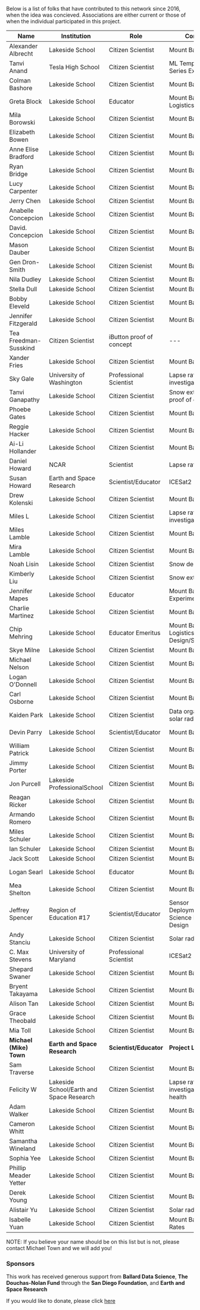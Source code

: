 Below is a list of folks that have contributed to this network since 2016, when the idea was concieved. Associations are either current or those of when the individual participated in this project. 

| Name | Institution | Role | Contribution | Contact |
| ------------- | ------------- | ------------- | ------------- | ------------- |
| Alexander Albrecht | Lakeside School | Citizen Scientist | Mount Baker Fieldwork | --- |
| Tanvi Anand | Tesla High School | Citizen Scientist | ML Temperature Time Series Extension | --- |
| Colman Bashore | Lakeside School | Citizen Scientist | Mount Baker Fieldwork | --- |
| Greta Block | Lakeside School | Educator | Mount Baker Field Logistics | --- |
| Mila Borowski | Lakeside School | Citizen Scientist | Mount Baker Fieldwork | --- |
| Elizabeth Bowen | Lakeside School | Citizen Scientist | Mount Baker Fieldwork | --- |
| Anne Elise Bradford | Lakeside School | Citizen Scientist | Mount Baker Fieldwork | --- |
| Ryan Bridge | Lakeside School | Citizen Scientist | Mount Baker Fieldwork | --- |
| Lucy Carpenter | Lakeside School | Citizen Scientist | Mount Baker Fieldwork | --- |
| Jerry Chen | Lakeside School | Citizen Scientist | Mount Baker Fieldwork | --- |
| Anabelle Concepcion | Lakeside School | Citizen Scientist | Mount Baker Fieldwork | --- |
| David. Concepcion | Lakeside School | Citizen Scientist | Mount Baker Fieldwork | --- |
| Mason Dauber | Lakeside School | Citizen Scientist | Mount Baker Fieldwork | --- |
| Gen Dron-Smith | Lakeside School | Citizen Scienist | Mount Baker Guide | --- |
| Nila Dudley | Lakeside School | Citizen Scientist | Mount Baker Fieldwork | --- |
| Stella Dull | Lakeside School | Citizen Scientist | Mount Baker Fieldwork | --- |
| Bobby Eleveld | Lakeside School | Citizen Scientist | Mount Baker Fieldwork | --- |
| Jennifer Fitzgerald | Lakeside School | Citizen Scientist | Mount Baker Fieldwork | --- |
| Tea Freedman-Susskind | Citizen Scientist | iButton proof of concept | --- | 
| Xander Fries | Lakeside School | Citizen Scientist | Mount Baker Fieldwork | --- |
| Sky Gale | University of Washington | Professional Scientist | Lapse rate investigations | skycgale AT uw.edu |
| Tanvi Ganapathy | Lakeside School | Citizen Scientist | Snow extent retrieval proof of concept | --- |
| Phoebe Gates | Lakeside School | Citizen Scientist | Mount Baker Fieldwork | --- |
| Reggie Hacker | Lakeside School | Citizen Scientist | Mount Baker Fieldwork | --- |
| Ai-Li Hollander | Lakeside School | Citizen Scientist | Mount Baker Fieldwork | --- |
| Daniel Howard | NCAR | Scientist | Lapse rate investigation | dhoward AT ucar.edu |
| Susan Howard | Earth and Space Research | Scientist/Educator | ICESat2 | showard AT esr.edu |
| Drew Kolenski | Lakeside School | Citizen Scientist | Mount Baker Fieldwork | --- |
| Miles L | Lakeside School | Citizen Scientist | Lapse rate/ML investigation | MilesL25 AT lakesideschool.org |
| Miles Lamble | Lakeside School | Citizen Scientist | Mount Baker Fieldwork | --- |
| Mira Lamble | Lakeside School | Citizen Scientist | Mount Baker Fieldwork | --- |
| Noah Lisin | Lakeside School | Citizen Scientist | Snow depth retrievals | --- |
|Kimberly Liu | Lakeside School | Citizen Scientist| Snow extent retrievals| --- |
| Jennifer Mapes | Lakeside School | Educator | Mount Baker Experiment | --- |
| Charlie Martinez | Lakeside School | Citizen Scientist | Mount Baker Fieldwork | --- |
| Chip Mehring | Lakeside School | Educator Emeritus | Mount Baker Field Logistics/Experiment Design/Sage | --- |
| Skye Milne | Lakeside School | Citizen Scientist | Mount Baker Fieldwork | --- |
| Michael Nelson | Lakeside School | Citizen Scientist | Mount Baker Fieldwork | --- |
| Logan O'Donnell | Lakeside School | Citizen Scientist | Mount Baker Fieldwork | --- |
| Carl Osborne | Lakeside School | Citizen Scientist | Mount Baker Fieldwork | --- |
| Kaiden Park | Lakeside School | Citizen Scientist | Data organization and solar radiation retrievals |--- |
| Devin Parry | Lakeside School | Scientist/Educator | Mount Baker Guide | devin.parry  AT lakesideschool.org |
| William Patrick | Lakeside School | Citizen Scientist | Mount Baker Fieldwork | --- |
| Jimmy Porter | Lakeside School | Citizen Scientist | Mount Baker Fieldwork | --- |
| Jon Purcell | Lakeside ProfessionalSchool | Citizen Scientist | Mount Baker Fieldwork | --- |
| Reagan Ricker | Lakeside School | Citizen Scientist | Mount Baker Fieldwork | --- |
| Armando Romero | Lakeside School | Citizen Scientist | Mount Baker Fieldwork | --- |
| Miles Schuler | Lakeside School | Citizen Scientist | Mount Baker Fieldwork | --- |
| Ian Schuler | Lakeside School | Citizen Scientist | Mount Baker Fieldwork | --- |
| Jack Scott | Lakeside School | Citizen Scientist | Mount Baker Fieldwork | --- |
| Logan Searl | Lakeside School | Educator | Mount Baker Guide | logan.searl  AT lakesideschool.org |
| Mea Shelton | Lakeside School | Citizen Scientist | Mount Baker Fieldwork | --- |
| Jeffrey Spencer | Region of Education #17 | Scientist/Educator | Sensor Deployment/Citizen Science Experience Design | spencerj AT roe17.org |
| Andy Stanciu | Lakeside School | Citizen Scientist | Solar radiation retrieval | --- |
| C. Max Stevens | University of Maryland | Professional Scientist | ICESat2 | maxstev AT umd.edu |
| Shepard Swaner | Lakeside School | Citizen Scientist | Mount Baker Fieldwork | --- |
| Bryent Takayama | Lakeside School | Citizen Scientist | Mount Baker Fieldwork | --- |
| Alison Tan | Lakeside School | Citizen Scientist | Mount Baker Fieldwork | --- |
| Grace Theobald | Lakeside School | Citizen Scientist | Mount Baker Fieldwork | --- |
| Mia Toll | Lakeside School | Citizen Scientist | Mount Baker Fieldwork | --- |
| **Michael (Mike) Town** | **Earth and Space Research** | **Scientist/Educator** | **Project Lead** | **michael.town AT esr.org** |
| Sam  Traverse | Lakeside School | Citizen Scientist | Mount Baker Fieldwork | --- |
| Felicity W | Lakeside School/Earth and Space Research | Citizen Scientist | Lapse rate investigation/Ecosystem health | felicityw26 AT lakesideschool.org |
| Adam Walker | Lakeside School | Citizen Scientist | Mount Baker Fieldwork | --- |
| Cameron  Whitt | Lakeside School | Citizen Scientist | Mount Baker Fieldwork | --- |
| Samantha Wineland | Lakeside School | Citizen Scientist | Mount Baker Fieldwork | --- |
| Sophia Yee | Lakeside School | Citizen Scientist | Mount Baker Fieldwork | --- |
| Phillip Meader Yetter | Lakeside School | Citizen Scientist | Mount Baker Fieldwork | --- |
| Derek Young | Lakeside School | Citizen Scientist | Mount Baker Fieldwork | --- |
|Alistair Yu | Lakeside School | Citizen Scientist| Solar radiation retrievals | --- |
|Isabelle Yuan | Lakeside School | Citizen Scientist|Mount Baker Lapse Rates | --- |


NOTE: If you believe your name should be on this list but is not, please contact Michael Town and we will add you! 

### Sponsors
This work has received generous support from **Ballard Data Science**, **The Douchas-Nolan Fund** through the **San Diego Foundation**, and **Earth and Space Research**

If you would like to donate, please click [here](https://www.esr.org/support-esr/)
